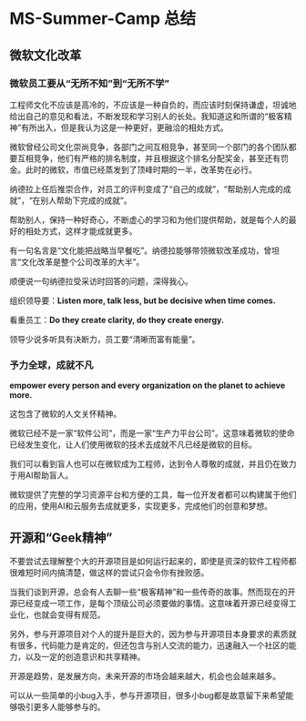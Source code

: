 # MS-Summer-Camp 总结

## 微软文化改革

### 微软员工要从“无所不知”到“无所不学”

工程师文化不应该是高冷的，不应该是一种自负的，而应该时刻保持谦虚，坦诚地给出自己的意见和看法，不断发现和学习别人的长处。我知道这和所谓的“极客精神”有所出入，但是我认为这是一种更好，更融洽的相处方式。

微软曾经公司文化崇尚竞争，各部门之间互相竞争，甚至同一个部门的各个团队都要互相竞争，他们有严格的排名制度，并且根据这个排名分配奖金，甚至还有罚金。此时的微软，市值已经蒸发到了顶峰时期的一半，改革势在必行。

纳德拉上任后推崇合作，对员工的评判变成了“自己的成就”，“帮助别人完成的成就”，“在别人帮助下完成的成就”。

帮助别人，保持一种好奇心，不断虚心的学习和为他们提供帮助，就是每个人的最好的相处方式，这样才能成就更多。

有一句名言是“文化能把战略当早餐吃”。纳德拉能够带领微软改革成功，曾坦言“文化改革是整个公司改革的大半”。

顺便说一句纳德拉受采访时回答的问题，深得我心。

组织领导要：**Listen more, talk less, but be decisive when time comes.**

看重员工：**Do they create clarity, do they create energy.**

领导少说多听具有决断力，员工要“清晰而富有能量”。

### 予力全球，成就不凡

**empower every person and every organization on the planet to achieve more.**

这包含了微软的人文关怀精神。

微软已经不是一家“软件公司”，而是一家“生产力平台公司”。这意味着微软的使命已经发生变化，让人们使用微软的技术去成就不凡已经是微软的目标。

我们可以看到盲人也可以在微软成为工程师，达到令人尊敬的成就，并且仍在致力于用AI帮助盲人。

微软提供了完整的学习资源平台和方便的工具，每一位开发者都可以构建属于他们的应用，使用AI和云服务去成就更多，实现更多，完成他们的创意和梦想。

## 开源和“Geek精神”

不要尝试去理解整个大的开源项目是如何运行起来的，即使是资深的软件工程师都很难短时间内搞清楚，做这样的尝试只会令你有挫败感。

当我们谈到开源，总会有人去聊一些“极客精神”和一些传奇的故事。然而现在的开源已经变成一项工作，是每个顶级公司必须要做的事情。这意味着开源已经变得工业化，也就会变得有规范。

另外，参与开源项目对个人的提升是巨大的，因为参与开源项目本身要求的素质就有很多，代码能力是肯定的，但还包含与别人交流的能力，迅速融入一个社区的能力，以及一定的创造意识和共享精神。

开源是趋势，是发展方向，未来开源的市场会越来越大，机会也会越来越多。

可以从一些简单的小bug入手，参与开源项目，很多小bug都是故意留下来希望能够吸引更多人能够参与的。
